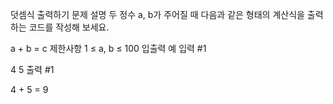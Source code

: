덧셈식 출력하기
문제 설명
두 정수 a, b가 주어질 때 다음과 같은 형태의 계산식을 출력하는 코드를 작성해 보세요.

a + b = c
제한사항
1 ≤ a, b ≤ 100
입출력 예
입력 #1

4 5
출력 #1

4 + 5 = 9
